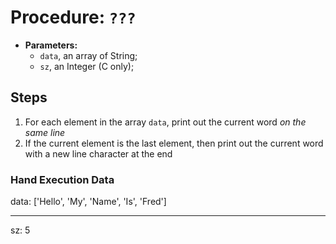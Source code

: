 # Procedure: `???`

- __Parameters:__
  - `data`, an array of String;
  - `sz`, an Integer (C only);

## Steps

1. For each element in the array `data`, print out the current word _on the same line_
2. If the current element is the last element, then print out the current word with a new line character at the end

### Hand Execution Data

  data: ['Hello', 'My', 'Name', 'Is', 'Fred']

---

  sz: 5

